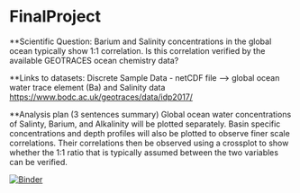 # FinalProject

**Scientific Question:
Barium and Salinity concentrations in the global ocean typically show 1:1 correlation.
Is this correlation verified by the available GEOTRACES ocean chemistry data?

**Links to datasets:
Discrete Sample Data - netCDF file —> global ocean water trace element (Ba) and Salinity data 
https://www.bodc.ac.uk/geotraces/data/idp2017/

**Analysis plan (3 sentences summary)
Global ocean water concentrations of Salinty, Barium, and Alkalinity will be plotted separately.
Basin specific concentrations and depth profiles will also be plotted to observe finer scale correlations.
Their correlations then be observed using a crossplot to show whether the 1:1 ratio that is typically assumed between the two variables can be verified.

[![Binder](https://mybinder.org/badge_logo.svg)](https://mybinder.org/v2/gh/ii2181/FinalProject.git/master)

